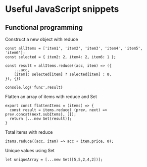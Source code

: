 # Useful JavaScript snippets

## Functional programming

Construct a new object with reduce

```
const allItems = ['item1', 'item2', 'item3', 'item4', 'item5', 'item6'];
const selected = { item2: 2, item4: 2, item6: 1 };

const result = allItems.reduce((acc, item) => ({
	...acc,
	[item]: selected[item] ? selected[item] : 0,
}), {})

console.log('func',result)
```

Flatten an array of items with reduce and Set

```
export const flattenItems = (items) => {
  const result = items.reduce( (prev, next) => prev.concat(next.subItems), []);
  return [...new Set(result)];
}
```

Total items with reduce

```
items.reduce((acc, item) => acc + item.price, 0);
```

Unique values using Set

```
let uniqueArray = [...new Set([5,5,2,4,2])];
```